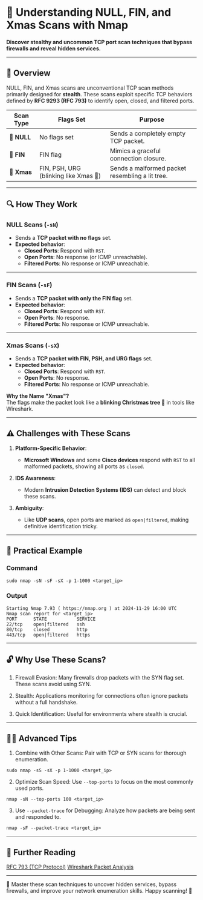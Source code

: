 # 🎄 **Understanding NULL, FIN, and Xmas Scans with Nmap**  
**Discover stealthy and uncommon TCP port scan techniques that bypass firewalls and reveal hidden services.**

---

## 🧩 **Overview**  
NULL, FIN, and Xmas scans are unconventional TCP scan methods primarily designed for **stealth**. These scans exploit specific TCP behaviors defined by **RFC 9293 (RFC 793)** to identify open, closed, and filtered ports.  

| **Scan Type**  | **Flags Set**                          | **Purpose**                                     |
|----------------|----------------------------------------|-------------------------------------------------|
| 🔘 **NULL**    | No flags set                           | Sends a completely empty TCP packet.           |
| 🚪 **FIN**     | FIN flag                               | Mimics a graceful connection closure.          |
| 🎄 **Xmas**    | FIN, PSH, URG (blinking like Xmas 🎅) | Sends a malformed packet resembling a lit tree. |

---

## 🔍 **How They Work**

### **NULL Scans (`-sN`)**  
- Sends a **TCP packet with no flags** set.  
- **Expected behavior**:  
  - **Closed Ports**: Respond with `RST`.  
  - **Open Ports**: No response (or ICMP unreachable).  
  - **Filtered Ports**: No response or ICMP unreachable.  

---

### **FIN Scans (`-sF`)**  
- Sends a **TCP packet with only the FIN flag** set.  
- **Expected behavior**:  
  - **Closed Ports**: Respond with `RST`.  
  - **Open Ports**: No response.  
  - **Filtered Ports**: No response or ICMP unreachable.  

---

### **Xmas Scans (`-sX`)**  
- Sends a **TCP packet with FIN, PSH, and URG flags** set.  
- **Expected behavior**:  
  - **Closed Ports**: Respond with `RST`.  
  - **Open Ports**: No response.  
  - **Filtered Ports**: No response or ICMP unreachable.  

**Why the Name "Xmas"?**  
The flags make the packet look like a **blinking Christmas tree 🎄** in tools like Wireshark.  

---

## ⚠️ **Challenges with These Scans**
1. **Platform-Specific Behavior**:  
   - **Microsoft Windows** and some **Cisco devices** respond with `RST` to all malformed packets, showing all ports as `closed`.  

2. **IDS Awareness**:  
   - Modern **Intrusion Detection Systems (IDS)** can detect and block these scans.  

3. **Ambiguity**:  
   - Like **UDP scans**, open ports are marked as `open|filtered`, making definitive identification tricky.  

---

## 🎯 **Practical Example**

### **Command**  
```
sudo nmap -sN -sF -sX -p 1-1000 <target_ip>
```

### **Output**
```
Starting Nmap 7.93 ( https://nmap.org ) at 2024-11-29 16:00 UTC
Nmap scan report for <target_ip>
PORT      STATE           SERVICE
22/tcp    open|filtered   ssh
80/tcp    closed          http
443/tcp   open|filtered   https
```

---

## 🔓 Why Use These Scans?

1. Firewall Evasion:
Many firewalls drop packets with the SYN flag set. These scans avoid using SYN.

2. Stealth:
Applications monitoring for connections often ignore packets without a full handshake.

3. Quick Identification:
Useful for environments where stealth is crucial.

---

## 🧑‍💻 Advanced Tips

1. Combine with Other Scans:
Pair with TCP or SYN scans for thorough enumeration.
```
sudo nmap -sS -sX -p 1-1000 <target_ip>
```

2. Optimize Scan Speed:
Use `--top-ports` to focus on the most commonly used ports.
```
nmap -sN --top-ports 100 <target_ip>
```

3. Use `--packet-trace` for Debugging:
Analyze how packets are being sent and responded to.
```
nmap -sF --packet-trace <target_ip>
```

---

## 📘 Further Reading

[RFC 793 (TCP Protocol)](https://datatracker.ietf.org/doc/html/rfc793#section-1.1)
[Wireshark Packet Analysis](https://www.wireshark.org/docs/wsug_html_chunked/ChapterWork.html)

---

🔑 Master these scan techniques to uncover hidden services, bypass firewalls, and improve your network enumeration skills. Happy scanning! 🌟
